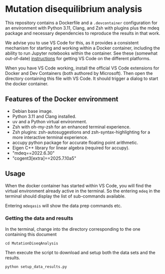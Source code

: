# Mutation disequilibrium analysis

This repository contains a Dockerfile and a `.devcontainer` configuration for an environment with Python 3.11, Clang, and Zsh with plugins plus the mdeq package and necessary dependencies to reproduce the results in that work.

We advise you to use VS Code for this, as it provides a consistent mechanism for starting and working within a Docker container, including the ability to run Jupyter notebooks within the container. See these (somewhat out-of-date) [instructions](https://github.com/cogent3/SMBE2024Workshop/wiki/Configuring-your-environment) for getting VS Code on the different platforms.

When you have VS Code working, install the official VS Code extensions for Docker and Dev Containers (both authored by Microsoft). Then open the directory containing this file with VS Code. It should trigger a dialog to start the docker container.

## Features of the Docker environment

- Debian base image.
- Python 3.11 and Clang installed.
- uv and a Python virtual environment.
- Zsh with oh-my-zsh for an enhanced terminal experience.
- Zsh plugins: zsh-autosuggestions and zsh-syntax-highlighting for a more interactive terminal experience.
- accupy python package for accurate floating point arithmetic.
- Eigen C++ library for linear algebra (required for accupy).
- "mdeq==2022.6.30"
- "cogent3[extra]==2025.7.10a5"

## Usage

When the docker container has started within VS Code, you will find the virtual environment already active in the terminal. So the entering `mdeq` in the terminal should display the list of sub-commands available.

Entering `mdeqasis` will show the data prep commands etc.

### Getting the data and results

In the terminal, change into the directory corresponding to the one containing this document

```
cd MutationDiseqAnalysis
```

Then execute the script to download and setup both the data sets and the results.
```
python setup_data_results.py
```
